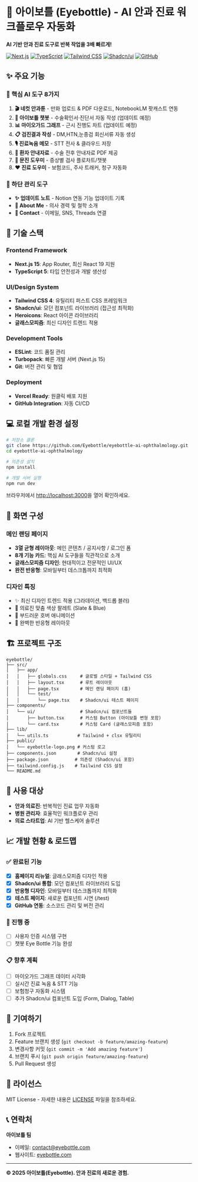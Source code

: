 # 🏥 아이보틀 (Eyebottle) - AI 안과 진료 워크플로우 자동화

**AI 기반 안과 진료 도구로 반복 작업을 3배 빠르게!**

[![Next.js](https://img.shields.io/badge/Next.js-15.3.3-black)](https://nextjs.org)
[![TypeScript](https://img.shields.io/badge/TypeScript-5-blue)](https://typescriptlang.org)
[![Tailwind CSS](https://img.shields.io/badge/Tailwind_CSS-4-38B2AC)](https://tailwindcss.com)
[![Shadcn/ui](https://img.shields.io/badge/Shadcn/ui-Latest-000000)](https://ui.shadcn.com)
[![GitHub](https://img.shields.io/badge/GitHub-Repository-181717)](https://github.com/Eyebottle/eyebottle-ai-ophthalmology)

## ✨ 주요 기능

### 🎯 핵심 AI 도구 8가지

1. **🎬 네컷 안과툰** - 만화 업로드 & PDF 다운로드, NotebookLM 팟캐스트 연동
2. **🤖 아이보틀 챗봇** - 수술확인서·진단서 자동 작성 (업데이트 예정)
3. **📊 마이오가드 그래프** - 근시 진행도 차트 (업데이트 예정)
4. **📋 검진결과 작성** - DM,HTN,눈종검 회신서류 자동 생성
5. **🎙️ 진료녹음 메모** - STT 전사 & 클라우드 저장
6. **📖 환자 안내자료** - 수술 전후 안내자료 PDF 제공
7. **📝 문진 도우미** - 증상별 검사 플로차트/챗봇
8. **❤️ 진료 도우미** - 보험코드, 주사 트래커, 청구 자동화

### 🔧 하단 관리 도구

- **✨ 업데이트 노트** - Notion 연동 기능 업데이트 기록
- **👤 About Me** - 의사 경력 및 철학 소개
- **📧 Contact** - 이메일, SNS, Threads 연결

## 🚀 기술 스택

### **Frontend Framework**
- **Next.js 15**: App Router, 최신 React 19 지원
- **TypeScript 5**: 타입 안전성과 개발 생산성

### **UI/Design System**
- **Tailwind CSS 4**: 유틸리티 퍼스트 CSS 프레임워크
- **Shadcn/ui**: 모던 컴포넌트 라이브러리 (접근성 최적화)
- **Heroicons**: React 아이콘 라이브러리
- **글래스모피즘**: 최신 디자인 트렌드 적용

### **Development Tools**
- **ESLint**: 코드 품질 관리
- **Turbopack**: 빠른 개발 서버 (Next.js 15)
- **Git**: 버전 관리 및 협업

### **Deployment**
- **Vercel Ready**: 원클릭 배포 지원
- **GitHub Integration**: 자동 CI/CD

## 💻 로컬 개발 환경 설정

```bash
# 저장소 클론
git clone https://github.com/Eyebottle/eyebottle-ai-ophthalmology.git
cd eyebottle-ai-ophthalmology

# 의존성 설치
npm install

# 개발 서버 실행
npm run dev
```

브라우저에서 [http://localhost:3000](http://localhost:3000)을 열어 확인하세요.

## 📱 화면 구성

### 메인 랜딩 페이지
- **3열 균형 레이아웃**: 메인 콘텐츠 / 공지사항 / 로그인 폼
- **8개 기능 카드**: 핵심 AI 도구들을 직관적으로 소개
- **글래스모피즘 디자인**: 현대적이고 전문적인 UI/UX
- **완전 반응형**: 모바일부터 데스크톱까지 최적화

### 디자인 특징
- ✨ 최신 디자인 트렌드 적용 (그라데이션, 백드롭 블러)
- 🎨 의료진 맞춤 색상 팔레트 (Slate & Blue)
- 🔄 부드러운 호버 애니메이션
- 📱 완벽한 반응형 레이아웃

## 🏗️ 프로젝트 구조

```
eyebottle/
├── src/
│   ├── app/
│   │   ├── globals.css     # 글로벌 스타일 + Tailwind CSS
│   │   ├── layout.tsx      # 루트 레이아웃
│   │   ├── page.tsx        # 메인 랜딩 페이지 (홈)
│   │   └── test/
│   │       └── page.tsx    # Shadcn/ui 테스트 페이지
├── components/
│   └── ui/                 # Shadcn/ui 컴포넌트들
│       ├── button.tsx      # 커스텀 Button (아이보틀 변형 포함)
│       └── card.tsx        # 커스텀 Card (글래스모피즘 포함)
├── lib/
│   └── utils.ts           # Tailwind + clsx 유틸리티
├── public/
│   └── eyebottle-logo.png # 커스텀 로고
├── components.json        # Shadcn/ui 설정
├── package.json          # 의존성 (Shadcn/ui 포함)
├── tailwind.config.js    # Tailwind CSS 설정
└── README.md
```

## 🎯 사용 대상

- **안과 의료진**: 반복적인 진료 업무 자동화
- **병원 관리자**: 효율적인 워크플로우 관리
- **의료 스타트업**: AI 기반 헬스케어 솔루션

## 📈 개발 현황 & 로드맵

### **✅ 완료된 기능**
- [x] **홈페이지 리뉴얼**: 글래스모피즘 디자인 적용
- [x] **Shadcn/ui 통합**: 모던 컴포넌트 라이브러리 도입
- [x] **반응형 디자인**: 모바일부터 데스크톱까지 최적화
- [x] **테스트 페이지**: 새로운 컴포넌트 시연 (/test)
- [x] **GitHub 연동**: 소스코드 관리 및 버전 관리

### **🚧 진행 중**
- [ ] 사용자 인증 시스템 구현
- [ ] 챗봇 Eye Bottle 기능 완성

### **📋 향후 계획**
- [ ] 마이오가드 그래프 데이터 시각화
- [ ] 실시간 진료 녹음 & STT 기능
- [ ] 보험청구 자동화 시스템
- [ ] 추가 Shadcn/ui 컴포넌트 도입 (Form, Dialog, Table)

## 🤝 기여하기

1. Fork 프로젝트
2. Feature 브랜치 생성 (`git checkout -b feature/amazing-feature`)
3. 변경사항 커밋 (`git commit -m 'Add amazing feature'`)
4. 브랜치 푸시 (`git push origin feature/amazing-feature`)
5. Pull Request 생성

## 📄 라이선스

MIT License - 자세한 내용은 [LICENSE](LICENSE) 파일을 참조하세요.

## 📞 연락처

**아이보틀 팀**
- 이메일: contact@eyebottle.com
- 웹사이트: [eyebottle.com](https://eyebottle.com)

---

**© 2025 아이보틀(Eyebottle). 안과 진료의 새로운 경험.**
